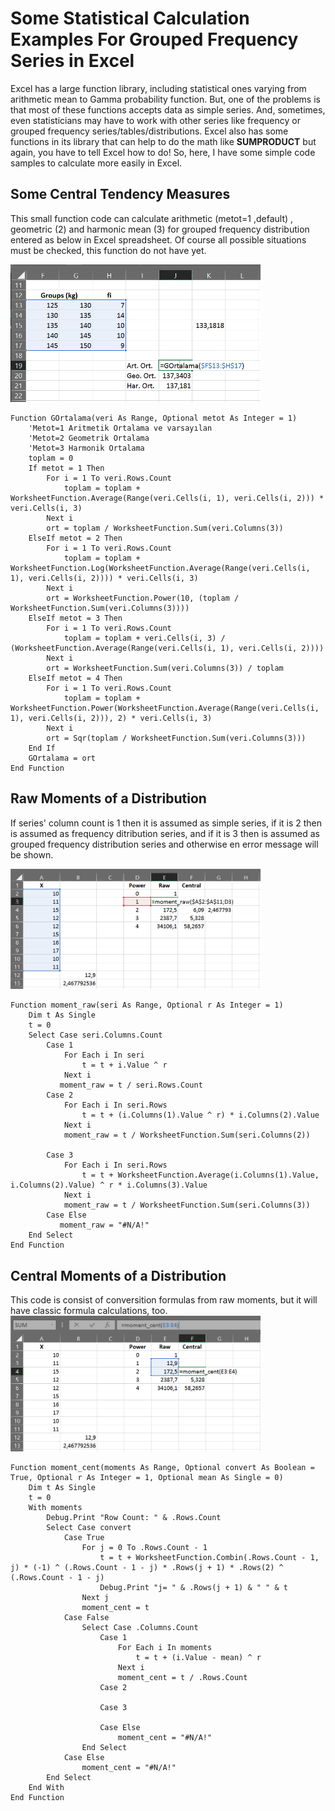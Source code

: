 # Some Statistical Calculation Examples For Grouped Frequency Series in Excel
Excel has a large function library, including statistical ones varying from arithmetic mean to Gamma probability function. But, one of the problems is that most of these functions accepts data as simple series. And, sometimes, even statisticians may have to work with other series like frequency or grouped frequency series/tables/distributions. Excel also has some functions in its library that can help to do the math like **SUMPRODUCT** but again, you have to tell Excel how to do!
So, here, I have some simple code samples to calculate more easily in Excel.

## Some Central Tendency Measures
This small function code can calculate arithmetic (metot=1 ,default) , geometric (2) and harmonic mean (3) for grouped frequency distribution entered  as  below in Excel spreadsheet. Of course all possible situations must be checked, this function do not have yet.

<img src="https://github.com/lterlemez/lterlemez/blob/main/VBA_istatistik/grup_seri.PNG" width="400">

```vba
Function GOrtalama(veri As Range, Optional metot As Integer = 1)
    'Metot=1 Aritmetik Ortalama ve varsayılan
    'Metot=2 Geometrik Ortalama
    'Metot=3 Harmonik Ortalama
    toplam = 0
    If metot = 1 Then
        For i = 1 To veri.Rows.Count
            toplam = toplam + WorksheetFunction.Average(Range(veri.Cells(i, 1), veri.Cells(i, 2))) * veri.Cells(i, 3)
        Next i
        ort = toplam / WorksheetFunction.Sum(veri.Columns(3))
    ElseIf metot = 2 Then
        For i = 1 To veri.Rows.Count
            toplam = toplam + WorksheetFunction.Log(WorksheetFunction.Average(Range(veri.Cells(i, 1), veri.Cells(i, 2)))) * veri.Cells(i, 3)
        Next i
        ort = WorksheetFunction.Power(10, (toplam / WorksheetFunction.Sum(veri.Columns(3))))
    ElseIf metot = 3 Then
        For i = 1 To veri.Rows.Count
            toplam = toplam + veri.Cells(i, 3) / (WorksheetFunction.Average(Range(veri.Cells(i, 1), veri.Cells(i, 2))))
        Next i
        ort = WorksheetFunction.Sum(veri.Columns(3)) / toplam
    ElseIf metot = 4 Then
        For i = 1 To veri.Rows.Count
            toplam = toplam + WorksheetFunction.Power(WorksheetFunction.Average(Range(veri.Cells(i, 1), veri.Cells(i, 2))), 2) * veri.Cells(i, 3)
        Next i
        ort = Sqr(toplam / WorksheetFunction.Sum(veri.Columns(3)))
    End If
    GOrtalama = ort
End Function
```

## Raw Moments of a Distribution

If series' column count is 1 then it is assumed as simple series, if it is 2 then is assumed as frequency ditribution series, and if it is 3 then is assumed as grouped frequency distribution series and otherwise en error message will be shown.

<img src="https://github.com/lterlemez/lterlemez/blob/main/VBA_istatistik/moment_raw.png" width="400" >

```vba
Function moment_raw(seri As Range, Optional r As Integer = 1)
    Dim t As Single
    t = 0
    Select Case seri.Columns.Count
        Case 1
            For Each i In seri
                t = t + i.Value ^ r
            Next i
           moment_raw = t / seri.Rows.Count
        Case 2
            For Each i In seri.Rows
                t = t + (i.Columns(1).Value ^ r) * i.Columns(2).Value
            Next i
            moment_raw = t / WorksheetFunction.Sum(seri.Columns(2))
            
        Case 3
            For Each i In seri.Rows
                t = t + WorksheetFunction.Average(i.Columns(1).Value, i.Columns(2).Value) ^ r * i.Columns(3).Value
            Next i
            moment_raw = t / WorksheetFunction.Sum(seri.Columns(3))
        Case Else
           moment_raw = "#N/A!"
    End Select
End Function
```
## Central Moments of a Distribution
This code is consist of conversition formulas from raw moments, but it will have classic formula calculations, too.
<img src="https://github.com/lterlemez/lterlemez/blob/main/VBA_istatistik/moment_cent.png" width="400" >
```vba
Function moment_cent(moments As Range, Optional convert As Boolean = True, Optional r As Integer = 1, Optional mean As Single = 0)
    Dim t As Single
    t = 0
    With moments
        Debug.Print "Row Count: " & .Rows.Count
        Select Case convert
            Case True
                For j = 0 To .Rows.Count - 1
                    t = t + WorksheetFunction.Combin(.Rows.Count - 1, j) * (-1) ^ (.Rows.Count - 1 - j) * .Rows(j + 1) * .Rows(2) ^ (.Rows.Count - 1 - j)
                    Debug.Print "j= " & .Rows(j + 1) & " " & t
                Next j
                moment_cent = t
            Case False
                Select Case .Columns.Count
                    Case 1
                        For Each i In moments
                            t = t + (i.Value - mean) ^ r
                        Next i
                        moment_cent = t / .Rows.Count
                    Case 2
                    
                    Case 3
                    
                    Case Else
                        moment_cent = "#N/A!"
                End Select
            Case Else
                moment_cent = "#N/A!"
        End Select
    End With
End Function
```



